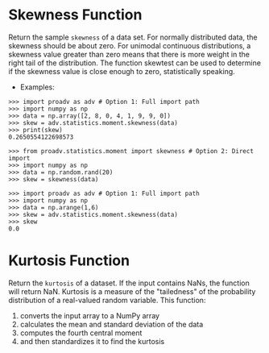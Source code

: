 # Skewness Function

Return the sample `skewness` of a data set. For normally distributed data, the skewness should be about zero. For unimodal continuous distributions, a skewness value greater than zero means that there is more weight in the right tail of the distribution. The function skewtest can be used to determine if the skewness value is close enough to zero, statistically speaking.

- Examples:

>>>
    >>> import proadv as adv # Option 1: Full import path
    >>> import numpy as np
    >>> data = np.array([2, 8, 0, 4, 1, 9, 9, 0]) 
    >>> skew = adv.statistics.moment.skewness(data)
    >>> print(skew)
    0.2650554122698573

>>>
    >>> from proadv.statistics.moment import skewness # Option 2: Direct import
    >>> import numpy as np
    >>> data = np.random.rand(20)
    >>> skew = skewness(data) 

>>>
    >>> import proadv as adv # Option 1: Full import path
    >>> import numpy as np
    >>> data = np.arange(1,6)
    >>> skew = adv.statistics.moment.skewness(data)
    >>> skew
    0.0


# Kurtosis Function

Return the `kurtosis` of a dataset. If the input contains NaNs, the function will return NaN. 
Kurtosis is a measure of the "tailedness" of the probability distribution of a real-valued random variable. 
This function:
1. converts the input array to a NumPy array 
2. calculates the mean and standard deviation of the data 
3. computes the fourth central moment
4. and then standardizes it to find the kurtosis


